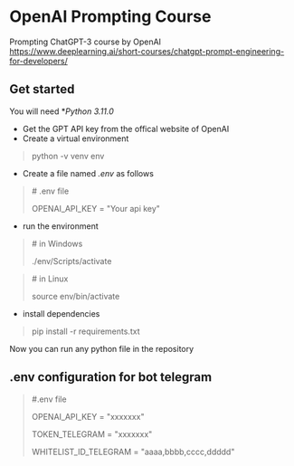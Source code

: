 # OpenAI Prompting Course
 Prompting ChatGPT-3 course by OpenAI
 https://www.deeplearning.ai/short-courses/chatgpt-prompt-engineering-for-developers/
## Get started
You will need **Python 3.11.0*
- Get the GPT API key from the offical website of OpenAI
- Create a virtual environment 
> python -v venv env
- Create a file named *.env* as follows
> \# .env file
> 
> OPENAI_API_KEY = "Your api key"
- run the environment
> \# in Windows
> 
> ./env/Scripts/activate

> \# in Linux
> 
> source env/bin/activate

- install dependencies
> pip install -r requirements.txt

Now you can run any python file in the repository

## .env configuration for bot telegram
> \#.env file
>
> OPENAI_API_KEY = "xxxxxxx"
> 
> TOKEN_TELEGRAM = "xxxxxxx"
> 
> WHITELIST_ID_TELEGRAM = "aaaa,bbbb,cccc,ddddd"
